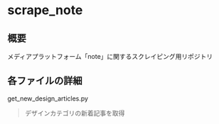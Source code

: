 # scrape_note

## 概要

メディアプラットフォーム「note」に関するスクレイピング用リポジトリ

## 各ファイルの詳細

get_new_design_articles.py

> デザインカテゴリの新着記事を取得
